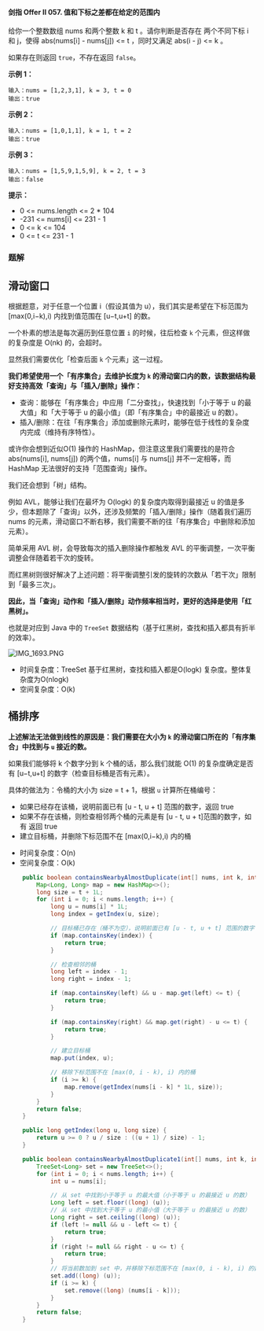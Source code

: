 #### 剑指 Offer II 057. 值和下标之差都在给定的范围内

给你一个整数数组 nums 和两个整数 k 和 t 。请你判断是否存在 两个不同下标 i 和 j，使得 abs(nums[i] - nums[j]) <= t ，同时又满足 abs(i - j) <= k 。

如果存在则返回 `true`，不存在返回 `false`。

**示例 1：**

```shell
输入：nums = [1,2,3,1], k = 3, t = 0
输出：true
```

**示例 2：**

```shell
输入：nums = [1,0,1,1], k = 1, t = 2
输出：true
```

**示例 3：**

```shell
输入：nums = [1,5,9,1,5,9], k = 2, t = 3
输出：false
```

**提示：**

* 0 <= nums.length <= 2 * 104
* -231 <= nums[i] <= 231 - 1
* 0 <= k <= 104
* 0 <= t <= 231 - 1

### 题解

## 滑动窗口

根据题意，对于任意一个位置 i（假设其值为 u），我们其实是希望在下标范围为 [max(0,i−k),i) 内找到值范围在 [u−t,u+t] 的数。

一个朴素的想法是每次遍历到任意位置 `i` 的时候，往后检查 `k` 个元素，但这样做的复杂度是 O(nk) 的，会超时。

显然我们需要优化「检查后面 `k` 个元素」这一过程。

**我们希望使用一个「有序集合」去维护长度为 `k` 的滑动窗口内的数，该数据结构最好支持高效「查询」与「插入/删除」操作：**

* 查询：能够在「有序集合」中应用「二分查找」，快速找到「小于等于 u 的最大值」和「大于等于 u 的最小值」（即「有序集合」中的最接近 u 的数）。
* 插入/删除：在往「有序集合」添加或删除元素时，能够在低于线性的复杂度内完成（维持有序特性）。

或许你会想到近似O(1) 操作的 HashMap，但注意这里我们需要找的是符合 abs(nums[i], nums[j])  的两个值，nums[i] 与 nums[j] 并不一定相等，而 HashMap 无法很好的支持「范围查询」操作。

我们还会想到「树」结构。

例如 AVL，能够让我们在最坏为 O(logk) 的复杂度内取得到最接近 u 的值是多少，但本题除了「查询」以外，还涉及频繁的「插入/删除」操作（随着我们遍历 nums 的元素，滑动窗口不断右移，我们需要不断的往「有序集合」中删除和添加元素）。

简单采用 AVL 树，会导致每次的插入删除操作都触发 AVL 的平衡调整，一次平衡调整会伴随着若干次的旋转。

而红黑树则很好解决了上述问题：将平衡调整引发的旋转的次数从「若干次」限制到「最多三次」。

**因此，当「查询」动作和「插入/删除」动作频率相当时，更好的选择是使用「红黑树」。**

也就是对应到 Java 中的 `TreeSet` 数据结构（基于红黑树，查找和插入都具有折半的效率）。

![IMG_1693.PNG](http://gitlab.wsh-study.com/xp-study/LeeteCode/blob/master/十大排序算法/桶排序/images/值和下标之差都在给定的范围内/1.jpg)

* 时间复杂度：TreeSet 基于红黑树，查找和插入都是O(logk) 复杂度。整体复杂度为O(nlogk)
* 空间复杂度：O(k)



## 桶排序

**上述解法无法做到线性的原因是：我们需要在大小为 `k` 的滑动窗口所在的「有序集合」中找到与 `u` 接近的数。**

如果我们能够将 k 个数字分到 k 个桶的话，那么我们就能 O(1) 的复杂度确定是否有 [u−t,u+t] 的数字（检查目标桶是否有元素）。

具体的做法为：令桶的大小为 size = t + 1，根据 `u` 计算所在桶编号：

* 如果已经存在该桶，说明前面已有 [u - t, u + t] 范围的数字，返回 true
* 如果不存在该桶，则检查相邻两个桶的元素是有 [u - t, u + t]范围的数字，如有 返回 true
* 建立目标桶，并删除下标范围不在 [max(0,i−k),i) 内的桶

- 时间复杂度：O(n)
- 空间复杂度：O(k)

```java
    public boolean containsNearbyAlmostDuplicate(int[] nums, int k, int t) {
        Map<Long, Long> map = new HashMap<>();
        long size = t + 1L;
        for (int i = 0; i < nums.length; i++) {
            long u = nums[i] * 1L;
            long index = getIndex(u, size);

            // 目标桶已存在（桶不为空），说明前面已有 [u - t, u + t] 范围的数字
            if (map.containsKey(index)) {
                return true;
            }

            // 检查相邻的桶
            long left = index - 1;
            long right = index - 1;

            if (map.containsKey(left) && u - map.get(left) <= t) {
                return true;
            }

            if (map.containsKey(right) && map.get(right) - u <= t) {
                return true;
            }

            // 建立目标桶
            map.put(index, u);

            // 移除下标范围不在 [max(0, i - k), i) 内的桶
            if (i >= k) {
                map.remove(getIndex(nums[i - k] * 1L, size));
            }
        }
        return false;
    }

    public long getIndex(long u, long size) {
        return u >= 0 ? u / size : ((u + 1) / size) - 1;
    }

    public boolean containsNearbyAlmostDuplicate1(int[] nums, int k, int t) {
        TreeSet<Long> set = new TreeSet<>();
        for (int i = 0; i < nums.length; i++) {
            int u = nums[i];

            // 从 set 中找到小于等于 u 的最大值（小于等于 u 的最接近 u 的数）
            Long left = set.floor((long) (u));
            // 从 set 中找到大于等于 u 的最小值（大于等于 u 的最接近 u 的数）
            Long right = set.ceiling((long) (u));
            if (left != null && u - left <= t) {
                return true;
            }
            if (right != null && right - u <= t) {
                return true;
            }
            // 将当前数加到 set 中，并移除下标范围不在 [max(0, i - k), i) 的数（维持滑动窗口大小为 k）
            set.add((long) (u));
            if (i >= k) {
                set.remove((long) (nums[i - k]));
            }
        }
        return false;
    }
```

